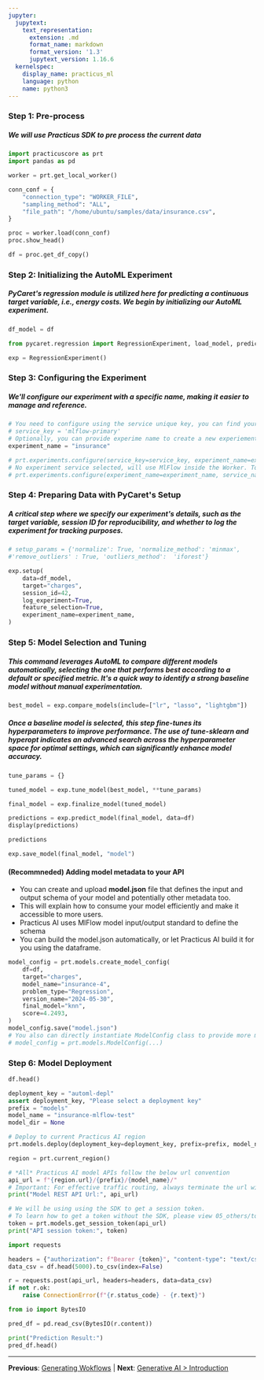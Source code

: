 ```yaml
---
jupyter:
  jupytext:
    text_representation:
      extension: .md
      format_name: markdown
      format_version: '1.3'
      jupytext_version: 1.16.6
  kernelspec:
    display_name: practicus_ml
    language: python
    name: python3
---
```


### Step 1: Pre-process

##### We will use Practicus SDK to pre process the current data

```python
import practicuscore as prt
import pandas as pd

worker = prt.get_local_worker()
```

```python
conn_conf = {
    "connection_type": "WORKER_FILE",
    "sampling_method": "ALL",
    "file_path": "/home/ubuntu/samples/data/insurance.csv",
}

proc = worker.load(conn_conf)
proc.show_head()
```

```python
df = proc.get_df_copy()
```

### Step 2: Initializing the AutoML Experiment

##### PyCaret's regression module is utilized here for predicting a continuous target variable, i.e., energy costs. We begin by initializing our AutoML experiment.

```python
df_model = df
```

```python
from pycaret.regression import RegressionExperiment, load_model, predict_model

exp = RegressionExperiment()
```

### Step 3: Configuring the Experiment

##### We'll configure our experiment with a specific name, making it easier to manage and reference.

```python
# You need to configure using the service unique key, you can find your key on the "Practicus AI Admin Console"
# service_key = 'mlflow-primary'
# Optionally, you can provide experime name to create a new experiement while configuring
experiment_name = "insurance"

# prt.experiments.configure(service_key=service_key, experiment_name=experiment_name)
# No experiment service selected, will use MlFlow inside the Worker. To configu3re manually:
# prt.experiments.configure(experiment_name=experiment_name, service_name='Experiment service name')
```

### Step 4: Preparing Data with PyCaret's Setup
##### A critical step where we specify our experiment's details, such as the target variable, session ID for reproducibility, and whether to log the experiment for tracking purposes.

```python
# setup_params = {'normalize': True, 'normalize_method': 'minmax',
#'remove_outliers' : True, 'outliers_method':  'iforest'}
```

```python
exp.setup(
    data=df_model,
    target="charges",
    session_id=42,
    log_experiment=True,
    feature_selection=True,
    experiment_name=experiment_name,
)
```

### Step 5: Model Selection and Tuning


##### This command leverages AutoML to compare different models automatically, selecting the one that performs best according to a default or specified metric. It's a quick way to identify a strong baseline model without manual experimentation.

```python
best_model = exp.compare_models(include=["lr", "lasso", "lightgbm"])
```

##### Once a baseline model is selected, this step fine-tunes its hyperparameters to improve performance. The use of tune-sklearn and hyperopt indicates an advanced search across the hyperparameter space for optimal settings, which can significantly enhance model accuracy.


```python
tune_params = {}
```

```python
tuned_model = exp.tune_model(best_model, **tune_params)
```

```python
final_model = exp.finalize_model(tuned_model)
```

```python
predictions = exp.predict_model(final_model, data=df)
display(predictions)
```

```python
predictions
```

```python
exp.save_model(final_model, "model")
```

#### (Recommneded) Adding model metadata to your API
- You can create and upload **model.json** file that defines the input and output schema of your model and potentially other metadata too.
- This will explain how to consume your model efficiently and make it accessible to more users.
- Practicus AI uses MlFlow model input/output standard to define the schema
- You can build the model.json automatically, or let Practicus AI build it for you using the dataframe.

```python
model_config = prt.models.create_model_config(
    df=df,
    target="charges",
    model_name="insurance-4",
    problem_type="Regression",
    version_name="2024-05-30",
    final_model="knn",
    score=4.2493,
)
model_config.save("model.json")
# You also can directly instantiate ModelConfig class to provide more metadata elements
# model_config = prt.models.ModelConfig(...)
```

### Step 6: Model Deployment

```python
df.head()
```

```python
deployment_key = "automl-depl"
assert deployment_key, "Please select a deployment key"
prefix = "models"
model_name = "insurance-mlflow-test"
model_dir = None
```

```python
# Deploy to current Practicus AI region
prt.models.deploy(deployment_key=deployment_key, prefix=prefix, model_name=model_name, model_dir=model_dir)
```

```python
region = prt.current_region()

# *All* Practicus AI model APIs follow the below url convention
api_url = f"{region.url}/{prefix}/{model_name}/"
# Important: For effective traffic routing, always terminate the url with / at the end.
print("Model REST API Url:", api_url)
```

```python
# We will be using using the SDK to get a session token.
# To learn how to get a token without the SDK, please view 05_others/tokens sample notebook
token = prt.models.get_session_token(api_url)
print("API session token:", token)
```

```python
import requests

headers = {"authorization": f"Bearer {token}", "content-type": "text/csv"}
data_csv = df.head(5000).to_csv(index=False)

r = requests.post(api_url, headers=headers, data=data_csv)
if not r.ok:
    raise ConnectionError(f"{r.status_code} - {r.text}")

from io import BytesIO

pred_df = pd.read_csv(BytesIO(r.content))

print("Prediction Result:")
pred_df.head()
```


---

**Previous**: [Generating Wokflows](../AI-Studio/generating-wokflows.md) | **Next**: [Generative AI > Introduction](../../generative-ai/introduction.md)
